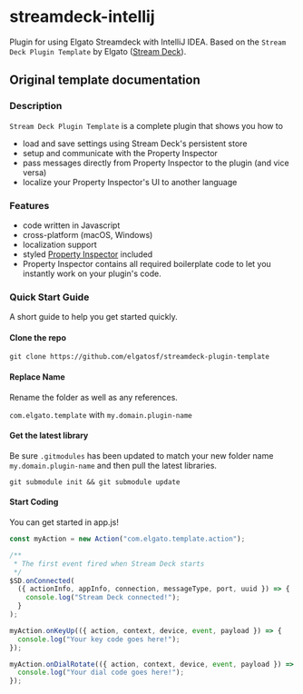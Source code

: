 # streamdeck-intellij

Plugin for using Elgato Streamdeck with IntelliJ IDEA. Based on the
`Stream Deck Plugin Template` by Elgato
([Stream Deck](https://developer.elgato.com/documentation/stream-deck/)).

## Original template documentation

### Description

`Stream Deck Plugin Template` is a complete plugin that shows you how to

- load and save settings using Stream Deck's persistent store
- setup and communicate with the Property Inspector
- pass messages directly from Property Inspector to the plugin (and vice versa)
- localize your Property Inspector's UI to another language

### Features

- code written in Javascript
- cross-platform (macOS, Windows)
- localization support
- styled
  [Property Inspector](https://developer.elgato.com/documentation/stream-deck/sdk/property-inspector/)
  included
- Property Inspector contains all required boilerplate code to let you instantly
  work on your plugin's code.

### Quick Start Guide

A short guide to help you get started quickly.

#### Clone the repo

`git clone https://github.com/elgatosf/streamdeck-plugin-template`

#### Replace Name

Rename the folder as well as any references.

`com.elgato.template` with `my.domain.plugin-name`

#### Get the latest library

Be sure `.gitmodules` has been updated to match your new folder name
`my.domain.plugin-name` and then pull the latest libraries.

`git submodule init && git submodule update`

#### Start Coding

You can get started in app.js!

```javascript
const myAction = new Action("com.elgato.template.action");

/**
 * The first event fired when Stream Deck starts
 */
$SD.onConnected(
  ({ actionInfo, appInfo, connection, messageType, port, uuid }) => {
    console.log("Stream Deck connected!");
  }
);

myAction.onKeyUp(({ action, context, device, event, payload }) => {
  console.log("Your key code goes here!");
});

myAction.onDialRotate(({ action, context, device, event, payload }) => {
  console.log("Your dial code goes here!");
});
```
